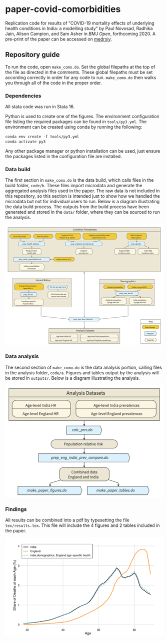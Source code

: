 # paper-covid-comorbidities
Replication code for results of "COVID-19 mortality effects of
underlying health conditions in India: a modelling study" by Paul
Novosad, Radhika Jain, Alison Campion, and Sam Asher in _BMJ
Open_, forthcoming 2020. A pre-print of the paper can be accessed on
[medrxiv](https://www.medrxiv.org/content/10.1101/2020.07.05.20140343v1).

## Repository guide
To run the code, open `make_como.do`. Set the global filepaths at the
top of the file as directed in the comments. These global filepaths
must be set according correctly in order for any code to
run. `make_como.do` then walks you through all of the code in the
proper order.

### Dependencies
All stata code was run in Stata 16.

Python is used to create one of the figures. The environment
configuration file listing the required packages can be found in
`tools/py3.yml`. The environment can be created using conda by running
the following:
```
conda env create -f tools/py3.yml
conda activate py3
```
Any other package manager or python installation can be used, just
ensure the packages listed in the configuration file are
installed.

### Data build
The first section in `make_como.do` is the data build, which calls files in the build folder,
`code/b`. These files import microdata and generate the aggregated
analysis files used in the paper. The raw data is not included in
this repository, so this section is intended just to
show how we handled the microdata but not for individual users to run. Below is a diagram illustrating the
data build process. The outputs from the build process have been
generated and stored in the `data/` folder, where they can be sourced
to run the analysis.

![alt text](https://github.com/devdatalab/paper-covid-comorbidities/blob/main/assets/covid-como-build.png "Data build workflow")

### Data analysis
The second section of `make_como.do` is the data analysis portion,
calling files in the analysis folder, `code/a`. Figures and tables
output by the analysis will be stored in `outputs/`.  Below is a
diagram illustrating the analysis.

![alt text](https://github.com/devdatalab/paper-covid-comorbidities/blob/main/assets/covid-como-analysis.png "Analysis workflow")

### Findings
All results can be combined into a pdf by typesetting the file
`tex/results.tex`.  This file will include the 4 figures and 2 tables
included in the paper.

![alt text](https://github.com/devdatalab/paper-covid-comorbidities/blob/main/assets/figure4.png "Figure 4")

